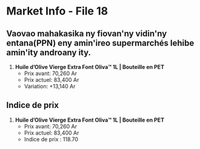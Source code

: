 # Market Info - File 18

## Vaovao mahakasika ny fiovan'ny vidin'ny entana(PPN) eny amin'ireo supermarchés lehibe amin'ity androany ity.

1. **Huile d’Olive Vierge Extra Font Oliva™ 1L | Bouteille en PET**
   - Prix avant: 70,260 Ar
   - Prix actuel: 83,400 Ar
   - Variation: +13,140 Ar



## Indice de prix

1. **Huile d’Olive Vierge Extra Font Oliva™ 1L | Bouteille en PET**
   - Prix avant: 70,260 Ar
   - Prix actuel: 83,400 Ar
   - Indice de prix : 118.70

